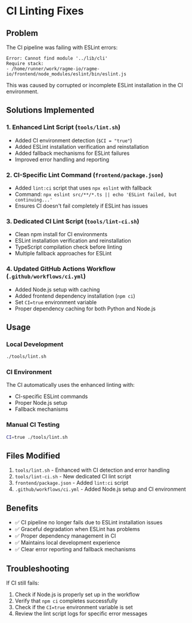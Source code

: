 # CI Linting Fixes

## Problem
The CI pipeline was failing with ESLint errors:
```
Error: Cannot find module '../lib/cli'
Require stack:
- /home/runner/work/ragme-io/ragme-io/frontend/node_modules/eslint/bin/eslint.js
```

This was caused by corrupted or incomplete ESLint installation in the CI environment.

## Solutions Implemented

### 1. Enhanced Lint Script (`tools/lint.sh`)
- Added CI environment detection (`$CI = "true"`)
- Added ESLint installation verification and reinstallation
- Added fallback mechanisms for ESLint failures
- Improved error handling and reporting

### 2. CI-Specific Lint Command (`frontend/package.json`)
- Added `lint:ci` script that uses `npx eslint` with fallback
- Command: `npx eslint src/**/*.ts || echo 'ESLint failed, but continuing...'`
- Ensures CI doesn't fail completely if ESLint has issues

### 3. Dedicated CI Lint Script (`tools/lint-ci.sh`)
- Clean npm install for CI environments
- ESLint installation verification and reinstallation
- TypeScript compilation check before linting
- Multiple fallback approaches for ESLint

### 4. Updated GitHub Actions Workflow (`.github/workflows/ci.yml`)
- Added Node.js setup with caching
- Added frontend dependency installation (`npm ci`)
- Set `CI=true` environment variable
- Proper dependency caching for both Python and Node.js

## Usage

### Local Development
```bash
./tools/lint.sh
```

### CI Environment
The CI automatically uses the enhanced linting with:
- CI-specific ESLint commands
- Proper Node.js setup
- Fallback mechanisms

### Manual CI Testing
```bash
CI=true ./tools/lint.sh
```

## Files Modified

1. `tools/lint.sh` - Enhanced with CI detection and error handling
2. `tools/lint-ci.sh` - New dedicated CI lint script
3. `frontend/package.json` - Added `lint:ci` script
4. `.github/workflows/ci.yml` - Added Node.js setup and CI environment

## Benefits

- ✅ CI pipeline no longer fails due to ESLint installation issues
- ✅ Graceful degradation when ESLint has problems
- ✅ Proper dependency management in CI
- ✅ Maintains local development experience
- ✅ Clear error reporting and fallback mechanisms

## Troubleshooting

If CI still fails:
1. Check if Node.js is properly set up in the workflow
2. Verify that `npm ci` completes successfully
3. Check if the `CI=true` environment variable is set
4. Review the lint script logs for specific error messages 